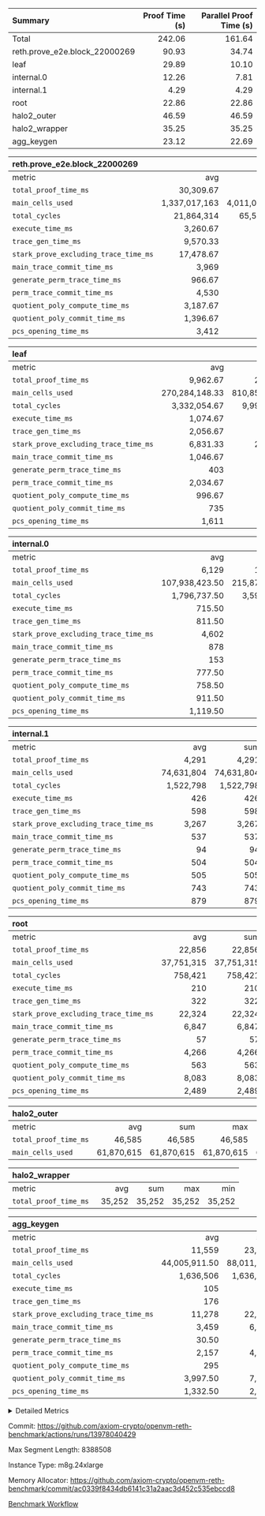| Summary | Proof Time (s) | Parallel Proof Time (s) |
|:---|---:|---:|
| Total |  242.06 |  161.64 |
| reth.prove_e2e.block_22000269 |  90.93 |  34.74 |
| leaf |  29.89 |  10.10 |
| internal.0 |  12.26 |  7.81 |
| internal.1 |  4.29 |  4.29 |
| root |  22.86 |  22.86 |
| halo2_outer |  46.59 |  46.59 |
| halo2_wrapper |  35.25 |  35.25 |
| agg_keygen |  23.12 |  22.69 |


| reth.prove_e2e.block_22000269 |||||
|:---|---:|---:|---:|---:|
|metric|avg|sum|max|min|
| `total_proof_time_ms ` |  30,309.67 |  90,929 |  34,744 |  25,754 |
| `main_cells_used     ` |  1,337,017,163 |  4,011,051,489 |  1,556,187,576 |  994,960,809 |
| `total_cycles        ` |  21,864,314 |  65,592,942 |  24,016,285 |  20,448,258 |
| `execute_time_ms     ` |  3,260.67 |  9,782 |  4,107 |  2,721 |
| `trace_gen_time_ms   ` |  9,570.33 |  28,711 |  10,175 |  8,755 |
| `stark_prove_excluding_trace_time_ms` |  17,478.67 |  52,436 |  20,462 |  14,278 |
| `main_trace_commit_time_ms` |  3,969 |  11,907 |  4,941 |  2,883 |
| `generate_perm_trace_time_ms` |  966.67 |  2,900 |  1,094 |  876 |
| `perm_trace_commit_time_ms` |  4,530 |  13,590 |  5,295 |  3,889 |
| `quotient_poly_compute_time_ms` |  3,187.67 |  9,563 |  4,130 |  2,144 |
| `quotient_poly_commit_time_ms` |  1,396.67 |  4,190 |  1,418 |  1,369 |
| `pcs_opening_time_ms ` |  3,412 |  10,236 |  3,569 |  3,102 |

| leaf |||||
|:---|---:|---:|---:|---:|
|metric|avg|sum|max|min|
| `total_proof_time_ms ` |  9,962.67 |  29,888 |  10,101 |  9,728 |
| `main_cells_used     ` |  270,284,148.33 |  810,852,445 |  279,497,591 |  251,965,027 |
| `total_cycles        ` |  3,332,054.67 |  9,996,164 |  3,460,784 |  3,076,712 |
| `execute_time_ms     ` |  1,074.67 |  3,224 |  1,108 |  1,008 |
| `trace_gen_time_ms   ` |  2,056.67 |  6,170 |  2,158 |  1,912 |
| `stark_prove_excluding_trace_time_ms` |  6,831.33 |  20,494 |  6,851 |  6,808 |
| `main_trace_commit_time_ms` |  1,046.67 |  3,140 |  1,058 |  1,029 |
| `generate_perm_trace_time_ms` |  403 |  1,209 |  405 |  402 |
| `perm_trace_commit_time_ms` |  2,034.67 |  6,104 |  2,058 |  2,012 |
| `quotient_poly_compute_time_ms` |  996.67 |  2,990 |  1,010 |  974 |
| `quotient_poly_commit_time_ms` |  735 |  2,205 |  737 |  732 |
| `pcs_opening_time_ms ` |  1,611 |  4,833 |  1,612 |  1,610 |

| internal.0 |||||
|:---|---:|---:|---:|---:|
|metric|avg|sum|max|min|
| `total_proof_time_ms ` |  6,129 |  12,258 |  7,811 |  4,447 |
| `main_cells_used     ` |  107,938,423.50 |  215,876,847 |  143,302,353 |  72,574,494 |
| `total_cycles        ` |  1,796,737.50 |  3,593,475 |  2,395,468 |  1,198,007 |
| `execute_time_ms     ` |  715.50 |  1,431 |  956 |  475 |
| `trace_gen_time_ms   ` |  811.50 |  1,623 |  1,071 |  552 |
| `stark_prove_excluding_trace_time_ms` |  4,602 |  9,204 |  5,784 |  3,420 |
| `main_trace_commit_time_ms` |  878 |  1,756 |  1,124 |  632 |
| `generate_perm_trace_time_ms` |  153 |  306 |  198 |  108 |
| `perm_trace_commit_time_ms` |  777.50 |  1,555 |  1,007 |  548 |
| `quotient_poly_compute_time_ms` |  758.50 |  1,517 |  967 |  550 |
| `quotient_poly_commit_time_ms` |  911.50 |  1,823 |  1,116 |  707 |
| `pcs_opening_time_ms ` |  1,119.50 |  2,239 |  1,368 |  871 |

| internal.1 |||||
|:---|---:|---:|---:|---:|
|metric|avg|sum|max|min|
| `total_proof_time_ms ` |  4,291 |  4,291 |  4,291 |  4,291 |
| `main_cells_used     ` |  74,631,804 |  74,631,804 |  74,631,804 |  74,631,804 |
| `total_cycles        ` |  1,522,798 |  1,522,798 |  1,522,798 |  1,522,798 |
| `execute_time_ms     ` |  426 |  426 |  426 |  426 |
| `trace_gen_time_ms   ` |  598 |  598 |  598 |  598 |
| `stark_prove_excluding_trace_time_ms` |  3,267 |  3,267 |  3,267 |  3,267 |
| `main_trace_commit_time_ms` |  537 |  537 |  537 |  537 |
| `generate_perm_trace_time_ms` |  94 |  94 |  94 |  94 |
| `perm_trace_commit_time_ms` |  504 |  504 |  504 |  504 |
| `quotient_poly_compute_time_ms` |  505 |  505 |  505 |  505 |
| `quotient_poly_commit_time_ms` |  743 |  743 |  743 |  743 |
| `pcs_opening_time_ms ` |  879 |  879 |  879 |  879 |

| root |||||
|:---|---:|---:|---:|---:|
|metric|avg|sum|max|min|
| `total_proof_time_ms ` |  22,856 |  22,856 |  22,856 |  22,856 |
| `main_cells_used     ` |  37,751,315 |  37,751,315 |  37,751,315 |  37,751,315 |
| `total_cycles        ` |  758,421 |  758,421 |  758,421 |  758,421 |
| `execute_time_ms     ` |  210 |  210 |  210 |  210 |
| `trace_gen_time_ms   ` |  322 |  322 |  322 |  322 |
| `stark_prove_excluding_trace_time_ms` |  22,324 |  22,324 |  22,324 |  22,324 |
| `main_trace_commit_time_ms` |  6,847 |  6,847 |  6,847 |  6,847 |
| `generate_perm_trace_time_ms` |  57 |  57 |  57 |  57 |
| `perm_trace_commit_time_ms` |  4,266 |  4,266 |  4,266 |  4,266 |
| `quotient_poly_compute_time_ms` |  563 |  563 |  563 |  563 |
| `quotient_poly_commit_time_ms` |  8,083 |  8,083 |  8,083 |  8,083 |
| `pcs_opening_time_ms ` |  2,489 |  2,489 |  2,489 |  2,489 |

| halo2_outer |||||
|:---|---:|---:|---:|---:|
|metric|avg|sum|max|min|
| `total_proof_time_ms ` |  46,585 |  46,585 |  46,585 |  46,585 |
| `main_cells_used     ` |  61,870,615 |  61,870,615 |  61,870,615 |  61,870,615 |

| halo2_wrapper |||||
|:---|---:|---:|---:|---:|
|metric|avg|sum|max|min|
| `total_proof_time_ms ` |  35,252 |  35,252 |  35,252 |  35,252 |

| agg_keygen |||||
|:---|---:|---:|---:|---:|
|metric|avg|sum|max|min|
| `total_proof_time_ms ` |  11,559 |  23,118 |  22,686 |  432 |
| `main_cells_used     ` |  44,005,911.50 |  88,011,823 |  87,083,752 |  928,071 |
| `total_cycles        ` |  1,636,506 |  1,636,506 |  1,636,506 |  1,636,506 |
| `execute_time_ms     ` |  105 |  210 |  210 |  0 |
| `trace_gen_time_ms   ` |  176 |  352 |  324 |  28 |
| `stark_prove_excluding_trace_time_ms` |  11,278 |  22,556 |  22,152 |  404 |
| `main_trace_commit_time_ms` |  3,459 |  6,918 |  6,867 |  51 |
| `generate_perm_trace_time_ms` |  30.50 |  61 |  52 |  9 |
| `perm_trace_commit_time_ms` |  2,157 |  4,314 |  4,264 |  50 |
| `quotient_poly_compute_time_ms` |  295 |  590 |  561 |  29 |
| `quotient_poly_commit_time_ms` |  3,997.50 |  7,995 |  7,932 |  63 |
| `pcs_opening_time_ms ` |  1,332.50 |  2,665 |  2,468 |  197 |



<details>
<summary>Detailed Metrics</summary>

| air_name | block_number | quotient_deg | interactions | constraints |
| --- | --- | --- | --- | --- |
| AccessAdapterAir<16> | 22000269 | 2 | 5 | 12 | 
| AccessAdapterAir<2> | 22000269 | 2 | 5 | 12 | 
| AccessAdapterAir<32> | 22000269 | 2 | 5 | 12 | 
| AccessAdapterAir<4> | 22000269 | 2 | 5 | 12 | 
| AccessAdapterAir<8> | 22000269 | 2 | 5 | 12 | 
| BitwiseOperationLookupAir<8> | 22000269 | 2 | 2 | 4 | 
| KeccakVmAir | 22000269 | 2 | 321 | 4,513 | 
| MemoryMerkleAir<8> | 22000269 | 2 | 4 | 39 | 
| PersistentBoundaryAir<8> | 22000269 | 2 | 3 | 7 | 
| PhantomAir | 22000269 | 2 | 3 | 5 | 
| Poseidon2PeripheryAir<BabyBearParameters>, 1> | 22000269 | 2 | 1 | 286 | 
| ProgramAir | 22000269 | 1 | 1 | 4 | 
| RangeTupleCheckerAir<2> | 22000269 | 1 | 1 | 4 | 
| Rv32HintStoreAir | 22000269 | 2 | 18 | 28 | 
| Sha256VmAir | 22000269 | 2 | 50 | 663 | 
| VariableRangeCheckerAir | 22000269 | 1 | 1 | 4 | 
| VmAirWrapper<Rv32BaseAluAdapterAir, BaseAluCoreAir<4, 8> | 22000269 | 2 | 20 | 37 | 
| VmAirWrapper<Rv32BaseAluAdapterAir, LessThanCoreAir<4, 8> | 22000269 | 2 | 18 | 40 | 
| VmAirWrapper<Rv32BaseAluAdapterAir, ShiftCoreAir<4, 8> | 22000269 | 2 | 24 | 91 | 
| VmAirWrapper<Rv32BranchAdapterAir, BranchEqualCoreAir<4> | 22000269 | 2 | 11 | 20 | 
| VmAirWrapper<Rv32BranchAdapterAir, BranchLessThanCoreAir<4, 8> | 22000269 | 2 | 13 | 35 | 
| VmAirWrapper<Rv32CondRdWriteAdapterAir, Rv32JalLuiCoreAir> | 22000269 | 2 | 10 | 18 | 
| VmAirWrapper<Rv32HeapAdapterAir<2, 32, 32>, BaseAluCoreAir<32, 8> | 22000269 | 2 | 61 | 126 | 
| VmAirWrapper<Rv32HeapAdapterAir<2, 32, 32>, LessThanCoreAir<32, 8> | 22000269 | 2 | 31 | 129 | 
| VmAirWrapper<Rv32HeapAdapterAir<2, 32, 32>, MultiplicationCoreAir<32, 8> | 22000269 | 2 | 61 | 57 | 
| VmAirWrapper<Rv32HeapAdapterAir<2, 32, 32>, ShiftCoreAir<32, 8> | 22000269 | 2 | 79 | 2,161 | 
| VmAirWrapper<Rv32HeapBranchAdapterAir<2, 32>, BranchEqualCoreAir<32> | 22000269 | 2 | 20 | 55 | 
| VmAirWrapper<Rv32HeapBranchAdapterAir<2, 32>, BranchLessThanCoreAir<32, 8> | 22000269 | 2 | 22 | 126 | 
| VmAirWrapper<Rv32IsEqualModAdapterAir<2, 1, 32, 32>, ModularIsEqualCoreAir<32, 4, 8> | 22000269 | 2 | 25 | 225 | 
| VmAirWrapper<Rv32IsEqualModAdapterAir<2, 3, 16, 48>, ModularIsEqualCoreAir<48, 4, 8> | 22000269 | 2 | 41 | 333 | 
| VmAirWrapper<Rv32JalrAdapterAir, Rv32JalrCoreAir> | 22000269 | 2 | 16 | 20 | 
| VmAirWrapper<Rv32LoadStoreAdapterAir, LoadSignExtendCoreAir<4, 8> | 22000269 | 2 | 18 | 33 | 
| VmAirWrapper<Rv32LoadStoreAdapterAir, LoadStoreCoreAir<4> | 22000269 | 2 | 17 | 40 | 
| VmAirWrapper<Rv32MultAdapterAir, DivRemCoreAir<4, 8> | 22000269 | 2 | 25 | 84 | 
| VmAirWrapper<Rv32MultAdapterAir, MulHCoreAir<4, 8> | 22000269 | 2 | 24 | 31 | 
| VmAirWrapper<Rv32MultAdapterAir, MultiplicationCoreAir<4, 8> | 22000269 | 2 | 19 | 19 | 
| VmAirWrapper<Rv32RdWriteAdapterAir, Rv32AuipcCoreAir> | 22000269 | 2 | 12 | 14 | 
| VmAirWrapper<Rv32VecHeapAdapterAir<1, 2, 2, 32, 32>, FieldExpressionCoreAir> | 22000269 | 2 | 415 | 480 | 
| VmAirWrapper<Rv32VecHeapAdapterAir<1, 6, 6, 16, 16>, FieldExpressionCoreAir> | 22000269 | 2 | 832 | 921 | 
| VmAirWrapper<Rv32VecHeapAdapterAir<2, 1, 1, 32, 32>, FieldExpressionCoreAir> | 22000269 | 2 | 158 | 190 | 
| VmAirWrapper<Rv32VecHeapAdapterAir<2, 2, 2, 32, 32>, FieldExpressionCoreAir> | 22000269 | 2 | 428 | 457 | 
| VmAirWrapper<Rv32VecHeapAdapterAir<2, 3, 3, 16, 16>, FieldExpressionCoreAir> | 22000269 | 2 | 246 | 288 | 
| VmAirWrapper<Rv32VecHeapAdapterAir<2, 6, 6, 16, 16>, FieldExpressionCoreAir> | 22000269 | 2 | 668 | 701 | 
| VmConnectorAir | 22000269 | 2 | 5 | 10 | 

| block_number | execute_time_ms |
| --- | --- |
| 22000269 | 211 | 

| group | air_name | block_number | rows | quotient_deg | prep_cols | perm_cols | main_cols | interactions | constraints | cells |
| --- | --- | --- | --- | --- | --- | --- | --- | --- | --- | --- |
| agg_keygen | AccessAdapterAir<16> | 22000269 |  | 2 |  |  |  | 5 | 12 |  | 
| agg_keygen | AccessAdapterAir<2> | 22000269 | 524,288 | 8 |  | 16 | 11 | 5 | 12 | 14,155,776 | 
| agg_keygen | AccessAdapterAir<32> | 22000269 |  | 2 |  |  |  | 5 | 12 |  | 
| agg_keygen | AccessAdapterAir<4> | 22000269 | 262,144 | 8 |  | 16 | 13 | 5 | 12 | 7,602,176 | 
| agg_keygen | AccessAdapterAir<8> | 22000269 | 8,192 | 8 |  | 16 | 17 | 5 | 12 | 270,336 | 
| agg_keygen | BitwiseOperationLookupAir<8> | 22000269 |  | 2 |  |  |  | 2 | 4 |  | 
| agg_keygen | FriReducedOpeningAir | 22000269 | 524,288 | 8 |  | 84 | 27 | 39 | 71 | 58,195,968 | 
| agg_keygen | JalRangeCheckAir | 22000269 | 65,536 | 8 |  | 28 | 12 | 9 | 14 | 2,621,440 | 
| agg_keygen | MemoryMerkleAir<8> | 22000269 |  | 2 |  |  |  | 4 | 39 |  | 
| agg_keygen | NativePoseidon2Air<BabyBearParameters>, 1> | 22000269 | 65,536 | 8 |  | 312 | 398 | 136 | 572 | 46,530,560 | 
| agg_keygen | PersistentBoundaryAir<8> | 22000269 |  | 2 |  |  |  | 3 | 7 |  | 
| agg_keygen | PhantomAir | 22000269 | 32,768 | 4 |  | 12 | 6 | 3 | 5 | 589,824 | 
| agg_keygen | Poseidon2PeripheryAir<BabyBearParameters>, 1> | 22000269 |  | 2 |  |  |  | 1 | 286 |  | 
| agg_keygen | ProgramAir | 22000269 | 131,072 | 1 |  | 8 | 10 | 1 | 4 | 2,359,296 | 
| agg_keygen | RangeTupleCheckerAir<2> | 22000269 |  | 1 |  |  |  | 1 | 4 |  | 
| agg_keygen | Rv32HintStoreAir | 22000269 |  | 2 |  |  |  | 18 | 28 |  | 
| agg_keygen | VariableRangeCheckerAir | 22000269 | 262,144 | 1 | 2 | 8 | 1 | 1 | 4 | 2,359,296 | 
| agg_keygen | VmAirWrapper<AluNativeAdapterAir, FieldArithmeticCoreAir> | 22000269 | 1,048,576 | 8 |  | 36 | 29 | 15 | 27 | 68,157,440 | 
| agg_keygen | VmAirWrapper<BranchNativeAdapterAir, BranchEqualCoreAir<1> | 22000269 | 262,144 | 8 |  | 28 | 23 | 11 | 25 | 13,369,344 | 
| agg_keygen | VmAirWrapper<NativeAdapterAir<2, 0>, PublicValuesCoreAir> | 22000269 | 64 | 8 |  | 28 | 27 | 11 | 30 | 3,520 | 
| agg_keygen | VmAirWrapper<NativeLoadStoreAdapterAir<1>, NativeLoadStoreCoreAir<1> | 22000269 | 524,288 | 8 |  | 40 | 21 | 15 | 20 | 31,981,568 | 
| agg_keygen | VmAirWrapper<NativeLoadStoreAdapterAir<4>, NativeLoadStoreCoreAir<4> | 22000269 | 131,072 | 8 |  | 40 | 27 | 15 | 20 | 8,781,824 | 
| agg_keygen | VmAirWrapper<NativeVectorizedAdapterAir<4>, FieldExtensionCoreAir> | 22000269 | 131,072 | 8 |  | 36 | 38 | 15 | 27 | 9,699,328 | 
| agg_keygen | VmAirWrapper<Rv32BaseAluAdapterAir, BaseAluCoreAir<4, 8> | 22000269 |  | 2 |  |  |  | 20 | 37 |  | 
| agg_keygen | VmAirWrapper<Rv32BaseAluAdapterAir, LessThanCoreAir<4, 8> | 22000269 |  | 2 |  |  |  | 18 | 40 |  | 
| agg_keygen | VmAirWrapper<Rv32BaseAluAdapterAir, ShiftCoreAir<4, 8> | 22000269 |  | 2 |  |  |  | 24 | 91 |  | 
| agg_keygen | VmAirWrapper<Rv32BranchAdapterAir, BranchEqualCoreAir<4> | 22000269 |  | 2 |  |  |  | 11 | 20 |  | 
| agg_keygen | VmAirWrapper<Rv32BranchAdapterAir, BranchLessThanCoreAir<4, 8> | 22000269 |  | 2 |  |  |  | 13 | 35 |  | 
| agg_keygen | VmAirWrapper<Rv32CondRdWriteAdapterAir, Rv32JalLuiCoreAir> | 22000269 |  | 2 |  |  |  | 10 | 18 |  | 
| agg_keygen | VmAirWrapper<Rv32JalrAdapterAir, Rv32JalrCoreAir> | 22000269 |  | 2 |  |  |  | 16 | 20 |  | 
| agg_keygen | VmAirWrapper<Rv32LoadStoreAdapterAir, LoadSignExtendCoreAir<4, 8> | 22000269 |  | 2 |  |  |  | 18 | 33 |  | 
| agg_keygen | VmAirWrapper<Rv32LoadStoreAdapterAir, LoadStoreCoreAir<4> | 22000269 |  | 2 |  |  |  | 17 | 40 |  | 
| agg_keygen | VmAirWrapper<Rv32MultAdapterAir, DivRemCoreAir<4, 8> | 22000269 |  | 2 |  |  |  | 25 | 84 |  | 
| agg_keygen | VmAirWrapper<Rv32MultAdapterAir, MulHCoreAir<4, 8> | 22000269 |  | 2 |  |  |  | 24 | 31 |  | 
| agg_keygen | VmAirWrapper<Rv32MultAdapterAir, MultiplicationCoreAir<4, 8> | 22000269 |  | 2 |  |  |  | 19 | 19 |  | 
| agg_keygen | VmAirWrapper<Rv32RdWriteAdapterAir, Rv32AuipcCoreAir> | 22000269 |  | 2 |  |  |  | 12 | 14 |  | 
| agg_keygen | VmConnectorAir | 22000269 | 2 | 8 | 1 | 16 | 5 | 5 | 10 | 42 | 
| agg_keygen | VolatileBoundaryAir | 22000269 | 131,072 | 4 |  | 12 | 11 | 4 | 17 | 3,014,656 | 

| group | air_name | block_number | idx | rows | prep_cols | perm_cols | main_cols | cells |
| --- | --- | --- | --- | --- | --- | --- | --- | --- |
| internal.0 | AccessAdapterAir<2> | 22000269 | 0 | 524,288 |  | 12 | 11 | 12,058,624 | 
| internal.0 | AccessAdapterAir<2> | 22000269 | 1 | 524,288 |  | 12 | 11 | 12,058,624 | 
| internal.0 | AccessAdapterAir<4> | 22000269 | 0 | 262,144 |  | 12 | 13 | 6,553,600 | 
| internal.0 | AccessAdapterAir<4> | 22000269 | 1 | 262,144 |  | 12 | 13 | 6,553,600 | 
| internal.0 | AccessAdapterAir<8> | 22000269 | 0 | 8,192 |  | 12 | 17 | 237,568 | 
| internal.0 | AccessAdapterAir<8> | 22000269 | 1 | 4,096 |  | 12 | 17 | 118,784 | 
| internal.0 | FriReducedOpeningAir | 22000269 | 0 | 1,048,576 |  | 44 | 27 | 74,448,896 | 
| internal.0 | FriReducedOpeningAir | 22000269 | 1 | 524,288 |  | 44 | 27 | 37,224,448 | 
| internal.0 | JalRangeCheckAir | 22000269 | 0 | 131,072 |  | 16 | 12 | 3,670,016 | 
| internal.0 | JalRangeCheckAir | 22000269 | 1 | 65,536 |  | 16 | 12 | 1,835,008 | 
| internal.0 | NativePoseidon2Air<BabyBearParameters>, 1> | 22000269 | 0 | 262,144 |  | 160 | 398 | 146,276,352 | 
| internal.0 | NativePoseidon2Air<BabyBearParameters>, 1> | 22000269 | 1 | 131,072 |  | 160 | 398 | 73,138,176 | 
| internal.0 | PhantomAir | 22000269 | 0 | 65,536 |  | 8 | 6 | 917,504 | 
| internal.0 | PhantomAir | 22000269 | 1 | 32,768 |  | 8 | 6 | 458,752 | 
| internal.0 | ProgramAir | 22000269 | 0 | 131,072 |  | 8 | 10 | 2,359,296 | 
| internal.0 | ProgramAir | 22000269 | 1 | 131,072 |  | 8 | 10 | 2,359,296 | 
| internal.0 | VariableRangeCheckerAir | 22000269 | 0 | 262,144 | 2 | 8 | 1 | 2,359,296 | 
| internal.0 | VariableRangeCheckerAir | 22000269 | 1 | 262,144 | 2 | 8 | 1 | 2,359,296 | 
| internal.0 | VmAirWrapper<AluNativeAdapterAir, FieldArithmeticCoreAir> | 22000269 | 0 | 2,097,152 |  | 20 | 29 | 102,760,448 | 
| internal.0 | VmAirWrapper<AluNativeAdapterAir, FieldArithmeticCoreAir> | 22000269 | 1 | 1,048,576 |  | 20 | 29 | 51,380,224 | 
| internal.0 | VmAirWrapper<BranchNativeAdapterAir, BranchEqualCoreAir<1> | 22000269 | 0 | 262,144 |  | 16 | 23 | 10,223,616 | 
| internal.0 | VmAirWrapper<BranchNativeAdapterAir, BranchEqualCoreAir<1> | 22000269 | 1 | 131,072 |  | 16 | 23 | 5,111,808 | 
| internal.0 | VmAirWrapper<NativeAdapterAir<2, 0>, PublicValuesCoreAir> | 22000269 | 0 | 64 |  | 16 | 23 | 2,496 | 
| internal.0 | VmAirWrapper<NativeAdapterAir<2, 0>, PublicValuesCoreAir> | 22000269 | 1 | 64 |  | 16 | 23 | 2,496 | 
| internal.0 | VmAirWrapper<NativeLoadStoreAdapterAir<1>, NativeLoadStoreCoreAir<1> | 22000269 | 0 | 524,288 |  | 24 | 21 | 23,592,960 | 
| internal.0 | VmAirWrapper<NativeLoadStoreAdapterAir<1>, NativeLoadStoreCoreAir<1> | 22000269 | 1 | 262,144 |  | 24 | 21 | 11,796,480 | 
| internal.0 | VmAirWrapper<NativeLoadStoreAdapterAir<4>, NativeLoadStoreCoreAir<4> | 22000269 | 0 | 262,144 |  | 24 | 27 | 13,369,344 | 
| internal.0 | VmAirWrapper<NativeLoadStoreAdapterAir<4>, NativeLoadStoreCoreAir<4> | 22000269 | 1 | 131,072 |  | 24 | 27 | 6,684,672 | 
| internal.0 | VmAirWrapper<NativeVectorizedAdapterAir<4>, FieldExtensionCoreAir> | 22000269 | 0 | 262,144 |  | 20 | 38 | 15,204,352 | 
| internal.0 | VmAirWrapper<NativeVectorizedAdapterAir<4>, FieldExtensionCoreAir> | 22000269 | 1 | 131,072 |  | 20 | 38 | 7,602,176 | 
| internal.0 | VmConnectorAir | 22000269 | 0 | 2 | 1 | 12 | 5 | 34 | 
| internal.0 | VmConnectorAir | 22000269 | 1 | 2 | 1 | 12 | 5 | 34 | 
| internal.0 | VolatileBoundaryAir | 22000269 | 0 | 262,144 |  | 8 | 11 | 4,980,736 | 
| internal.0 | VolatileBoundaryAir | 22000269 | 1 | 262,144 |  | 8 | 11 | 4,980,736 | 
| internal.1 | AccessAdapterAir<2> | 22000269 | 2 | 524,288 |  | 12 | 11 | 12,058,624 | 
| internal.1 | AccessAdapterAir<4> | 22000269 | 2 | 262,144 |  | 12 | 13 | 6,553,600 | 
| internal.1 | AccessAdapterAir<8> | 22000269 | 2 | 8,192 |  | 12 | 17 | 237,568 | 
| internal.1 | FriReducedOpeningAir | 22000269 | 2 | 262,144 |  | 44 | 27 | 18,612,224 | 
| internal.1 | JalRangeCheckAir | 22000269 | 2 | 65,536 |  | 16 | 12 | 1,835,008 | 
| internal.1 | NativePoseidon2Air<BabyBearParameters>, 1> | 22000269 | 2 | 65,536 |  | 160 | 398 | 36,569,088 | 
| internal.1 | PhantomAir | 22000269 | 2 | 16,384 |  | 8 | 6 | 229,376 | 
| internal.1 | ProgramAir | 22000269 | 2 | 131,072 |  | 8 | 10 | 2,359,296 | 
| internal.1 | VariableRangeCheckerAir | 22000269 | 2 | 262,144 | 2 | 8 | 1 | 2,359,296 | 
| internal.1 | VmAirWrapper<AluNativeAdapterAir, FieldArithmeticCoreAir> | 22000269 | 2 | 1,048,576 |  | 20 | 29 | 51,380,224 | 
| internal.1 | VmAirWrapper<BranchNativeAdapterAir, BranchEqualCoreAir<1> | 22000269 | 2 | 262,144 |  | 16 | 23 | 10,223,616 | 
| internal.1 | VmAirWrapper<NativeAdapterAir<2, 0>, PublicValuesCoreAir> | 22000269 | 2 | 64 |  | 16 | 23 | 2,496 | 
| internal.1 | VmAirWrapper<NativeLoadStoreAdapterAir<1>, NativeLoadStoreCoreAir<1> | 22000269 | 2 | 524,288 |  | 24 | 21 | 23,592,960 | 
| internal.1 | VmAirWrapper<NativeLoadStoreAdapterAir<4>, NativeLoadStoreCoreAir<4> | 22000269 | 2 | 131,072 |  | 24 | 27 | 6,684,672 | 
| internal.1 | VmAirWrapper<NativeVectorizedAdapterAir<4>, FieldExtensionCoreAir> | 22000269 | 2 | 131,072 |  | 20 | 38 | 7,602,176 | 
| internal.1 | VmConnectorAir | 22000269 | 2 | 2 | 1 | 12 | 5 | 34 | 
| internal.1 | VolatileBoundaryAir | 22000269 | 2 | 262,144 |  | 8 | 11 | 4,980,736 | 
| leaf | AccessAdapterAir<2> | 22000269 | 0 | 2,097,152 |  | 16 | 11 | 56,623,104 | 
| leaf | AccessAdapterAir<2> | 22000269 | 1 | 2,097,152 |  | 16 | 11 | 56,623,104 | 
| leaf | AccessAdapterAir<2> | 22000269 | 2 | 2,097,152 |  | 16 | 11 | 56,623,104 | 
| leaf | AccessAdapterAir<4> | 22000269 | 0 | 1,048,576 |  | 16 | 13 | 30,408,704 | 
| leaf | AccessAdapterAir<4> | 22000269 | 1 | 1,048,576 |  | 16 | 13 | 30,408,704 | 
| leaf | AccessAdapterAir<4> | 22000269 | 2 | 1,048,576 |  | 16 | 13 | 30,408,704 | 
| leaf | AccessAdapterAir<8> | 22000269 | 0 | 32,768 |  | 16 | 17 | 1,081,344 | 
| leaf | AccessAdapterAir<8> | 22000269 | 1 | 32,768 |  | 16 | 17 | 1,081,344 | 
| leaf | AccessAdapterAir<8> | 22000269 | 2 | 32,768 |  | 16 | 17 | 1,081,344 | 
| leaf | FriReducedOpeningAir | 22000269 | 0 | 4,194,304 |  | 84 | 27 | 465,567,744 | 
| leaf | FriReducedOpeningAir | 22000269 | 1 | 4,194,304 |  | 84 | 27 | 465,567,744 | 
| leaf | FriReducedOpeningAir | 22000269 | 2 | 4,194,304 |  | 84 | 27 | 465,567,744 | 
| leaf | JalRangeCheckAir | 22000269 | 0 | 65,536 |  | 28 | 12 | 2,621,440 | 
| leaf | JalRangeCheckAir | 22000269 | 1 | 65,536 |  | 28 | 12 | 2,621,440 | 
| leaf | JalRangeCheckAir | 22000269 | 2 | 65,536 |  | 28 | 12 | 2,621,440 | 
| leaf | NativePoseidon2Air<BabyBearParameters>, 1> | 22000269 | 0 | 262,144 |  | 312 | 398 | 186,122,240 | 
| leaf | NativePoseidon2Air<BabyBearParameters>, 1> | 22000269 | 1 | 262,144 |  | 312 | 398 | 186,122,240 | 
| leaf | NativePoseidon2Air<BabyBearParameters>, 1> | 22000269 | 2 | 262,144 |  | 312 | 398 | 186,122,240 | 
| leaf | PhantomAir | 22000269 | 0 | 32,768 |  | 12 | 6 | 589,824 | 
| leaf | PhantomAir | 22000269 | 1 | 32,768 |  | 12 | 6 | 589,824 | 
| leaf | PhantomAir | 22000269 | 2 | 32,768 |  | 12 | 6 | 589,824 | 
| leaf | ProgramAir | 22000269 | 0 | 2,097,152 |  | 8 | 10 | 37,748,736 | 
| leaf | ProgramAir | 22000269 | 1 | 2,097,152 |  | 8 | 10 | 37,748,736 | 
| leaf | ProgramAir | 22000269 | 2 | 2,097,152 |  | 8 | 10 | 37,748,736 | 
| leaf | VariableRangeCheckerAir | 22000269 | 0 | 262,144 | 2 | 8 | 1 | 2,359,296 | 
| leaf | VariableRangeCheckerAir | 22000269 | 1 | 262,144 | 2 | 8 | 1 | 2,359,296 | 
| leaf | VariableRangeCheckerAir | 22000269 | 2 | 262,144 | 2 | 8 | 1 | 2,359,296 | 
| leaf | VmAirWrapper<AluNativeAdapterAir, FieldArithmeticCoreAir> | 22000269 | 0 | 2,097,152 |  | 36 | 29 | 136,314,880 | 
| leaf | VmAirWrapper<AluNativeAdapterAir, FieldArithmeticCoreAir> | 22000269 | 1 | 2,097,152 |  | 36 | 29 | 136,314,880 | 
| leaf | VmAirWrapper<AluNativeAdapterAir, FieldArithmeticCoreAir> | 22000269 | 2 | 2,097,152 |  | 36 | 29 | 136,314,880 | 
| leaf | VmAirWrapper<BranchNativeAdapterAir, BranchEqualCoreAir<1> | 22000269 | 0 | 524,288 |  | 28 | 23 | 26,738,688 | 
| leaf | VmAirWrapper<BranchNativeAdapterAir, BranchEqualCoreAir<1> | 22000269 | 1 | 524,288 |  | 28 | 23 | 26,738,688 | 
| leaf | VmAirWrapper<BranchNativeAdapterAir, BranchEqualCoreAir<1> | 22000269 | 2 | 524,288 |  | 28 | 23 | 26,738,688 | 
| leaf | VmAirWrapper<NativeAdapterAir<2, 0>, PublicValuesCoreAir> | 22000269 | 0 | 64 |  | 28 | 27 | 3,520 | 
| leaf | VmAirWrapper<NativeAdapterAir<2, 0>, PublicValuesCoreAir> | 22000269 | 1 | 64 |  | 28 | 27 | 3,520 | 
| leaf | VmAirWrapper<NativeAdapterAir<2, 0>, PublicValuesCoreAir> | 22000269 | 2 | 64 |  | 28 | 27 | 3,520 | 
| leaf | VmAirWrapper<NativeLoadStoreAdapterAir<1>, NativeLoadStoreCoreAir<1> | 22000269 | 0 | 1,048,576 |  | 40 | 21 | 63,963,136 | 
| leaf | VmAirWrapper<NativeLoadStoreAdapterAir<1>, NativeLoadStoreCoreAir<1> | 22000269 | 1 | 1,048,576 |  | 40 | 21 | 63,963,136 | 
| leaf | VmAirWrapper<NativeLoadStoreAdapterAir<1>, NativeLoadStoreCoreAir<1> | 22000269 | 2 | 1,048,576 |  | 40 | 21 | 63,963,136 | 
| leaf | VmAirWrapper<NativeLoadStoreAdapterAir<4>, NativeLoadStoreCoreAir<4> | 22000269 | 0 | 262,144 |  | 40 | 27 | 17,563,648 | 
| leaf | VmAirWrapper<NativeLoadStoreAdapterAir<4>, NativeLoadStoreCoreAir<4> | 22000269 | 1 | 262,144 |  | 40 | 27 | 17,563,648 | 
| leaf | VmAirWrapper<NativeLoadStoreAdapterAir<4>, NativeLoadStoreCoreAir<4> | 22000269 | 2 | 262,144 |  | 40 | 27 | 17,563,648 | 
| leaf | VmAirWrapper<NativeVectorizedAdapterAir<4>, FieldExtensionCoreAir> | 22000269 | 0 | 262,144 |  | 36 | 38 | 19,398,656 | 
| leaf | VmAirWrapper<NativeVectorizedAdapterAir<4>, FieldExtensionCoreAir> | 22000269 | 1 | 524,288 |  | 36 | 38 | 38,797,312 | 
| leaf | VmAirWrapper<NativeVectorizedAdapterAir<4>, FieldExtensionCoreAir> | 22000269 | 2 | 524,288 |  | 36 | 38 | 38,797,312 | 
| leaf | VmConnectorAir | 22000269 | 0 | 2 | 1 | 16 | 5 | 42 | 
| leaf | VmConnectorAir | 22000269 | 1 | 2 | 1 | 16 | 5 | 42 | 
| leaf | VmConnectorAir | 22000269 | 2 | 2 | 1 | 16 | 5 | 42 | 
| leaf | VolatileBoundaryAir | 22000269 | 0 | 1,048,576 |  | 12 | 11 | 24,117,248 | 
| leaf | VolatileBoundaryAir | 22000269 | 1 | 1,048,576 |  | 12 | 11 | 24,117,248 | 
| leaf | VolatileBoundaryAir | 22000269 | 2 | 1,048,576 |  | 12 | 11 | 24,117,248 | 
| root | AccessAdapterAir<2> | 22000269 | 0 | 262,144 |  | 8 | 11 | 4,980,736 | 
| root | AccessAdapterAir<4> | 22000269 | 0 | 131,072 |  | 8 | 13 | 2,752,512 | 
| root | AccessAdapterAir<8> | 22000269 | 0 | 4,096 |  | 8 | 17 | 102,400 | 
| root | FriReducedOpeningAir | 22000269 | 0 | 131,072 |  | 24 | 27 | 6,684,672 | 
| root | JalRangeCheckAir | 22000269 | 0 | 32,768 |  | 12 | 12 | 786,432 | 
| root | NativePoseidon2Air<BabyBearParameters>, 1> | 22000269 | 0 | 32,768 |  | 84 | 398 | 15,794,176 | 
| root | PhantomAir | 22000269 | 0 | 8,192 |  | 8 | 6 | 114,688 | 
| root | ProgramAir | 22000269 | 0 | 131,072 |  | 8 | 10 | 2,359,296 | 
| root | VariableRangeCheckerAir | 22000269 | 0 | 262,144 | 2 | 8 | 1 | 2,359,296 | 
| root | VmAirWrapper<AluNativeAdapterAir, FieldArithmeticCoreAir> | 22000269 | 0 | 524,288 |  | 12 | 29 | 21,495,808 | 
| root | VmAirWrapper<BranchNativeAdapterAir, BranchEqualCoreAir<1> | 22000269 | 0 | 131,072 |  | 12 | 23 | 4,587,520 | 
| root | VmAirWrapper<NativeAdapterAir<2, 0>, PublicValuesCoreAir> | 22000269 | 0 | 64 |  | 12 | 22 | 2,176 | 
| root | VmAirWrapper<NativeLoadStoreAdapterAir<1>, NativeLoadStoreCoreAir<1> | 22000269 | 0 | 262,144 |  | 16 | 21 | 9,699,328 | 
| root | VmAirWrapper<NativeLoadStoreAdapterAir<4>, NativeLoadStoreCoreAir<4> | 22000269 | 0 | 65,536 |  | 16 | 27 | 2,818,048 | 
| root | VmAirWrapper<NativeVectorizedAdapterAir<4>, FieldExtensionCoreAir> | 22000269 | 0 | 65,536 |  | 12 | 38 | 3,276,800 | 
| root | VmConnectorAir | 22000269 | 0 | 2 | 1 | 8 | 5 | 26 | 
| root | VolatileBoundaryAir | 22000269 | 0 | 131,072 |  | 8 | 11 | 2,490,368 | 

| group | air_name | block_number | segment | rows | prep_cols | perm_cols | main_cols | cells |
| --- | --- | --- | --- | --- | --- | --- | --- | --- |
| agg_keygen | AccessAdapterAir<16> | 22000269 | 0 | 1 |  | 16 | 25 | 41 | 
| agg_keygen | AccessAdapterAir<2> | 22000269 | 0 | 1 |  | 16 | 11 | 27 | 
| agg_keygen | AccessAdapterAir<32> | 22000269 | 0 | 1 |  | 16 | 41 | 57 | 
| agg_keygen | AccessAdapterAir<4> | 22000269 | 0 | 1 |  | 16 | 13 | 29 | 
| agg_keygen | AccessAdapterAir<8> | 22000269 | 0 | 1 |  | 16 | 17 | 33 | 
| agg_keygen | BitwiseOperationLookupAir<8> | 22000269 | 0 | 65,536 | 3 | 8 | 2 | 655,360 | 
| agg_keygen | MemoryMerkleAir<8> | 22000269 | 0 | 64 |  | 16 | 32 | 3,072 | 
| agg_keygen | PersistentBoundaryAir<8> | 22000269 | 0 | 1 |  | 12 | 20 | 32 | 
| agg_keygen | PhantomAir | 22000269 | 0 | 1 |  | 12 | 6 | 18 | 
| agg_keygen | Poseidon2PeripheryAir<BabyBearParameters>, 1> | 22000269 | 0 | 32 |  | 8 | 300 | 9,856 | 
| agg_keygen | ProgramAir | 22000269 | 0 | 1 |  | 8 | 10 | 18 | 
| agg_keygen | RangeTupleCheckerAir<2> | 22000269 | 0 | 524,288 | 2 | 8 | 1 | 4,718,592 | 
| agg_keygen | Rv32HintStoreAir | 22000269 | 0 | 1 |  | 44 | 32 | 76 | 
| agg_keygen | VariableRangeCheckerAir | 22000269 | 0 | 262,144 | 2 | 8 | 1 | 2,359,296 | 
| agg_keygen | VmAirWrapper<Rv32BaseAluAdapterAir, BaseAluCoreAir<4, 8> | 22000269 | 0 | 1 |  | 52 | 36 | 88 | 
| agg_keygen | VmAirWrapper<Rv32BaseAluAdapterAir, LessThanCoreAir<4, 8> | 22000269 | 0 | 1 |  | 40 | 37 | 77 | 
| agg_keygen | VmAirWrapper<Rv32BaseAluAdapterAir, ShiftCoreAir<4, 8> | 22000269 | 0 | 1 |  | 52 | 53 | 105 | 
| agg_keygen | VmAirWrapper<Rv32BranchAdapterAir, BranchEqualCoreAir<4> | 22000269 | 0 | 1 |  | 28 | 26 | 54 | 
| agg_keygen | VmAirWrapper<Rv32BranchAdapterAir, BranchLessThanCoreAir<4, 8> | 22000269 | 0 | 1 |  | 32 | 32 | 64 | 
| agg_keygen | VmAirWrapper<Rv32CondRdWriteAdapterAir, Rv32JalLuiCoreAir> | 22000269 | 0 | 1 |  | 28 | 18 | 46 | 
| agg_keygen | VmAirWrapper<Rv32JalrAdapterAir, Rv32JalrCoreAir> | 22000269 | 0 | 1 |  | 36 | 28 | 64 | 
| agg_keygen | VmAirWrapper<Rv32LoadStoreAdapterAir, LoadSignExtendCoreAir<4, 8> | 22000269 | 0 | 1 |  | 52 | 36 | 88 | 
| agg_keygen | VmAirWrapper<Rv32LoadStoreAdapterAir, LoadStoreCoreAir<4> | 22000269 | 0 | 1 |  | 52 | 41 | 93 | 
| agg_keygen | VmAirWrapper<Rv32MultAdapterAir, DivRemCoreAir<4, 8> | 22000269 | 0 | 1 |  | 72 | 59 | 131 | 
| agg_keygen | VmAirWrapper<Rv32MultAdapterAir, MulHCoreAir<4, 8> | 22000269 | 0 | 1 |  | 72 | 39 | 111 | 
| agg_keygen | VmAirWrapper<Rv32MultAdapterAir, MultiplicationCoreAir<4, 8> | 22000269 | 0 | 1 |  | 52 | 31 | 83 | 
| agg_keygen | VmAirWrapper<Rv32RdWriteAdapterAir, Rv32AuipcCoreAir> | 22000269 | 0 | 1 |  | 28 | 20 | 48 | 
| agg_keygen | VmConnectorAir | 22000269 | 0 | 2 | 1 | 16 | 5 | 42 | 
| reth.prove_e2e.block_22000269 | AccessAdapterAir<16> | 22000269 | 0 | 64 |  | 16 | 25 | 2,624 | 
| reth.prove_e2e.block_22000269 | AccessAdapterAir<16> | 22000269 | 1 | 524,288 |  | 16 | 25 | 21,495,808 | 
| reth.prove_e2e.block_22000269 | AccessAdapterAir<16> | 22000269 | 2 | 262,144 |  | 16 | 25 | 10,747,904 | 
| reth.prove_e2e.block_22000269 | AccessAdapterAir<2> | 22000269 | 1 | 2,048 |  | 16 | 11 | 55,296 | 
| reth.prove_e2e.block_22000269 | AccessAdapterAir<2> | 22000269 | 2 | 131,072 |  | 16 | 11 | 3,538,944 | 
| reth.prove_e2e.block_22000269 | AccessAdapterAir<32> | 22000269 | 0 | 32 |  | 16 | 41 | 1,824 | 
| reth.prove_e2e.block_22000269 | AccessAdapterAir<32> | 22000269 | 1 | 262,144 |  | 16 | 41 | 14,942,208 | 
| reth.prove_e2e.block_22000269 | AccessAdapterAir<32> | 22000269 | 2 | 131,072 |  | 16 | 41 | 7,471,104 | 
| reth.prove_e2e.block_22000269 | AccessAdapterAir<4> | 22000269 | 0 | 64 |  | 16 | 13 | 1,856 | 
| reth.prove_e2e.block_22000269 | AccessAdapterAir<4> | 22000269 | 1 | 1,024 |  | 16 | 13 | 29,696 | 
| reth.prove_e2e.block_22000269 | AccessAdapterAir<4> | 22000269 | 2 | 65,536 |  | 16 | 13 | 1,900,544 | 
| reth.prove_e2e.block_22000269 | AccessAdapterAir<8> | 22000269 | 0 | 1,048,576 |  | 16 | 17 | 34,603,008 | 
| reth.prove_e2e.block_22000269 | AccessAdapterAir<8> | 22000269 | 1 | 2,097,152 |  | 16 | 17 | 69,206,016 | 
| reth.prove_e2e.block_22000269 | AccessAdapterAir<8> | 22000269 | 2 | 2,097,152 |  | 16 | 17 | 69,206,016 | 
| reth.prove_e2e.block_22000269 | BitwiseOperationLookupAir<8> | 22000269 | 0 | 65,536 | 3 | 8 | 2 | 655,360 | 
| reth.prove_e2e.block_22000269 | BitwiseOperationLookupAir<8> | 22000269 | 1 | 65,536 | 3 | 8 | 2 | 655,360 | 
| reth.prove_e2e.block_22000269 | BitwiseOperationLookupAir<8> | 22000269 | 2 | 65,536 | 3 | 8 | 2 | 655,360 | 
| reth.prove_e2e.block_22000269 | KeccakVmAir | 22000269 | 0 | 1 |  | 1,056 | 3,163 | 4,219 | 
| reth.prove_e2e.block_22000269 | KeccakVmAir | 22000269 | 1 | 262,144 |  | 1,056 | 3,163 | 1,105,985,536 | 
| reth.prove_e2e.block_22000269 | KeccakVmAir | 22000269 | 2 | 131,072 |  | 1,056 | 3,163 | 552,992,768 | 
| reth.prove_e2e.block_22000269 | MemoryMerkleAir<8> | 22000269 | 0 | 1,048,576 |  | 16 | 32 | 50,331,648 | 
| reth.prove_e2e.block_22000269 | MemoryMerkleAir<8> | 22000269 | 1 | 1,048,576 |  | 16 | 32 | 50,331,648 | 
| reth.prove_e2e.block_22000269 | MemoryMerkleAir<8> | 22000269 | 2 | 2,097,152 |  | 16 | 32 | 100,663,296 | 
| reth.prove_e2e.block_22000269 | PersistentBoundaryAir<8> | 22000269 | 0 | 1,048,576 |  | 12 | 20 | 33,554,432 | 
| reth.prove_e2e.block_22000269 | PersistentBoundaryAir<8> | 22000269 | 1 | 1,048,576 |  | 12 | 20 | 33,554,432 | 
| reth.prove_e2e.block_22000269 | PersistentBoundaryAir<8> | 22000269 | 2 | 1,048,576 |  | 12 | 20 | 33,554,432 | 
| reth.prove_e2e.block_22000269 | PhantomAir | 22000269 | 0 | 4 |  | 12 | 6 | 72 | 
| reth.prove_e2e.block_22000269 | PhantomAir | 22000269 | 1 | 128 |  | 12 | 6 | 2,304 | 
| reth.prove_e2e.block_22000269 | PhantomAir | 22000269 | 2 | 32 |  | 12 | 6 | 576 | 
| reth.prove_e2e.block_22000269 | Poseidon2PeripheryAir<BabyBearParameters>, 1> | 22000269 | 0 | 1,048,576 |  | 8 | 300 | 322,961,408 | 
| reth.prove_e2e.block_22000269 | Poseidon2PeripheryAir<BabyBearParameters>, 1> | 22000269 | 1 | 524,288 |  | 8 | 300 | 161,480,704 | 
| reth.prove_e2e.block_22000269 | Poseidon2PeripheryAir<BabyBearParameters>, 1> | 22000269 | 2 | 1,048,576 |  | 8 | 300 | 322,961,408 | 
| reth.prove_e2e.block_22000269 | ProgramAir | 22000269 | 0 | 1,048,576 |  | 8 | 10 | 18,874,368 | 
| reth.prove_e2e.block_22000269 | ProgramAir | 22000269 | 1 | 1,048,576 |  | 8 | 10 | 18,874,368 | 
| reth.prove_e2e.block_22000269 | ProgramAir | 22000269 | 2 | 1,048,576 |  | 8 | 10 | 18,874,368 | 
| reth.prove_e2e.block_22000269 | RangeTupleCheckerAir<2> | 22000269 | 0 | 2,097,152 | 2 | 8 | 1 | 18,874,368 | 
| reth.prove_e2e.block_22000269 | RangeTupleCheckerAir<2> | 22000269 | 1 | 2,097,152 | 2 | 8 | 1 | 18,874,368 | 
| reth.prove_e2e.block_22000269 | RangeTupleCheckerAir<2> | 22000269 | 2 | 2,097,152 | 2 | 8 | 1 | 18,874,368 | 
| reth.prove_e2e.block_22000269 | Rv32HintStoreAir | 22000269 | 0 | 524,288 |  | 44 | 32 | 39,845,888 | 
| reth.prove_e2e.block_22000269 | Rv32HintStoreAir | 22000269 | 1 | 262,144 |  | 44 | 32 | 19,922,944 | 
| reth.prove_e2e.block_22000269 | Rv32HintStoreAir | 22000269 | 2 | 32 |  | 44 | 32 | 2,432 | 
| reth.prove_e2e.block_22000269 | VariableRangeCheckerAir | 22000269 | 0 | 262,144 | 2 | 8 | 1 | 2,359,296 | 
| reth.prove_e2e.block_22000269 | VariableRangeCheckerAir | 22000269 | 1 | 262,144 | 2 | 8 | 1 | 2,359,296 | 
| reth.prove_e2e.block_22000269 | VariableRangeCheckerAir | 22000269 | 2 | 262,144 | 2 | 8 | 1 | 2,359,296 | 
| reth.prove_e2e.block_22000269 | VmAirWrapper<Rv32BaseAluAdapterAir, BaseAluCoreAir<4, 8> | 22000269 | 0 | 8,388,608 |  | 52 | 36 | 738,197,504 | 
| reth.prove_e2e.block_22000269 | VmAirWrapper<Rv32BaseAluAdapterAir, BaseAluCoreAir<4, 8> | 22000269 | 1 | 8,388,608 |  | 52 | 36 | 738,197,504 | 
| reth.prove_e2e.block_22000269 | VmAirWrapper<Rv32BaseAluAdapterAir, BaseAluCoreAir<4, 8> | 22000269 | 2 | 8,388,608 |  | 52 | 36 | 738,197,504 | 
| reth.prove_e2e.block_22000269 | VmAirWrapper<Rv32BaseAluAdapterAir, LessThanCoreAir<4, 8> | 22000269 | 0 | 524,288 |  | 40 | 37 | 40,370,176 | 
| reth.prove_e2e.block_22000269 | VmAirWrapper<Rv32BaseAluAdapterAir, LessThanCoreAir<4, 8> | 22000269 | 1 | 524,288 |  | 40 | 37 | 40,370,176 | 
| reth.prove_e2e.block_22000269 | VmAirWrapper<Rv32BaseAluAdapterAir, LessThanCoreAir<4, 8> | 22000269 | 2 | 524,288 |  | 40 | 37 | 40,370,176 | 
| reth.prove_e2e.block_22000269 | VmAirWrapper<Rv32BaseAluAdapterAir, ShiftCoreAir<4, 8> | 22000269 | 0 | 1,048,576 |  | 52 | 53 | 110,100,480 | 
| reth.prove_e2e.block_22000269 | VmAirWrapper<Rv32BaseAluAdapterAir, ShiftCoreAir<4, 8> | 22000269 | 1 | 2,097,152 |  | 52 | 53 | 220,200,960 | 
| reth.prove_e2e.block_22000269 | VmAirWrapper<Rv32BaseAluAdapterAir, ShiftCoreAir<4, 8> | 22000269 | 2 | 2,097,152 |  | 52 | 53 | 220,200,960 | 
| reth.prove_e2e.block_22000269 | VmAirWrapper<Rv32BranchAdapterAir, BranchEqualCoreAir<4> | 22000269 | 0 | 2,097,152 |  | 28 | 26 | 113,246,208 | 
| reth.prove_e2e.block_22000269 | VmAirWrapper<Rv32BranchAdapterAir, BranchEqualCoreAir<4> | 22000269 | 1 | 2,097,152 |  | 28 | 26 | 113,246,208 | 
| reth.prove_e2e.block_22000269 | VmAirWrapper<Rv32BranchAdapterAir, BranchEqualCoreAir<4> | 22000269 | 2 | 2,097,152 |  | 28 | 26 | 113,246,208 | 
| reth.prove_e2e.block_22000269 | VmAirWrapper<Rv32BranchAdapterAir, BranchLessThanCoreAir<4, 8> | 22000269 | 0 | 1,048,576 |  | 32 | 32 | 67,108,864 | 
| reth.prove_e2e.block_22000269 | VmAirWrapper<Rv32BranchAdapterAir, BranchLessThanCoreAir<4, 8> | 22000269 | 1 | 2,097,152 |  | 32 | 32 | 134,217,728 | 
| reth.prove_e2e.block_22000269 | VmAirWrapper<Rv32BranchAdapterAir, BranchLessThanCoreAir<4, 8> | 22000269 | 2 | 2,097,152 |  | 32 | 32 | 134,217,728 | 
| reth.prove_e2e.block_22000269 | VmAirWrapper<Rv32CondRdWriteAdapterAir, Rv32JalLuiCoreAir> | 22000269 | 0 | 1,048,576 |  | 28 | 18 | 48,234,496 | 
| reth.prove_e2e.block_22000269 | VmAirWrapper<Rv32CondRdWriteAdapterAir, Rv32JalLuiCoreAir> | 22000269 | 1 | 524,288 |  | 28 | 18 | 24,117,248 | 
| reth.prove_e2e.block_22000269 | VmAirWrapper<Rv32CondRdWriteAdapterAir, Rv32JalLuiCoreAir> | 22000269 | 2 | 524,288 |  | 28 | 18 | 24,117,248 | 
| reth.prove_e2e.block_22000269 | VmAirWrapper<Rv32HeapAdapterAir<2, 32, 32>, BaseAluCoreAir<32, 8> | 22000269 | 1 | 8,192 |  | 192 | 168 | 2,949,120 | 
| reth.prove_e2e.block_22000269 | VmAirWrapper<Rv32HeapAdapterAir<2, 32, 32>, BaseAluCoreAir<32, 8> | 22000269 | 2 | 8,192 |  | 192 | 168 | 2,949,120 | 
| reth.prove_e2e.block_22000269 | VmAirWrapper<Rv32HeapAdapterAir<2, 32, 32>, LessThanCoreAir<32, 8> | 22000269 | 1 | 4,096 |  | 68 | 169 | 970,752 | 
| reth.prove_e2e.block_22000269 | VmAirWrapper<Rv32HeapAdapterAir<2, 32, 32>, LessThanCoreAir<32, 8> | 22000269 | 2 | 4,096 |  | 68 | 169 | 970,752 | 
| reth.prove_e2e.block_22000269 | VmAirWrapper<Rv32HeapAdapterAir<2, 32, 32>, MultiplicationCoreAir<32, 8> | 22000269 | 1 | 1,024 |  | 192 | 164 | 364,544 | 
| reth.prove_e2e.block_22000269 | VmAirWrapper<Rv32HeapAdapterAir<2, 32, 32>, MultiplicationCoreAir<32, 8> | 22000269 | 2 | 512 |  | 192 | 164 | 182,272 | 
| reth.prove_e2e.block_22000269 | VmAirWrapper<Rv32HeapAdapterAir<2, 32, 32>, ShiftCoreAir<32, 8> | 22000269 | 1 | 1,024 |  | 164 | 241 | 414,720 | 
| reth.prove_e2e.block_22000269 | VmAirWrapper<Rv32HeapAdapterAir<2, 32, 32>, ShiftCoreAir<32, 8> | 22000269 | 2 | 2,048 |  | 164 | 241 | 829,440 | 
| reth.prove_e2e.block_22000269 | VmAirWrapper<Rv32HeapBranchAdapterAir<2, 32>, BranchEqualCoreAir<32> | 22000269 | 1 | 16,384 |  | 48 | 124 | 2,818,048 | 
| reth.prove_e2e.block_22000269 | VmAirWrapper<Rv32HeapBranchAdapterAir<2, 32>, BranchEqualCoreAir<32> | 22000269 | 2 | 16,384 |  | 48 | 124 | 2,818,048 | 
| reth.prove_e2e.block_22000269 | VmAirWrapper<Rv32IsEqualModAdapterAir<2, 1, 32, 32>, ModularIsEqualCoreAir<32, 4, 8> | 22000269 | 0 | 1 |  | 56 | 166 | 222 | 
| reth.prove_e2e.block_22000269 | VmAirWrapper<Rv32IsEqualModAdapterAir<2, 1, 32, 32>, ModularIsEqualCoreAir<32, 4, 8> | 22000269 | 1 | 65,536 |  | 56 | 166 | 14,548,992 | 
| reth.prove_e2e.block_22000269 | VmAirWrapper<Rv32IsEqualModAdapterAir<2, 1, 32, 32>, ModularIsEqualCoreAir<32, 4, 8> | 22000269 | 2 | 2,048 |  | 56 | 166 | 454,656 | 
| reth.prove_e2e.block_22000269 | VmAirWrapper<Rv32JalrAdapterAir, Rv32JalrCoreAir> | 22000269 | 0 | 524,288 |  | 36 | 28 | 33,554,432 | 
| reth.prove_e2e.block_22000269 | VmAirWrapper<Rv32JalrAdapterAir, Rv32JalrCoreAir> | 22000269 | 1 | 524,288 |  | 36 | 28 | 33,554,432 | 
| reth.prove_e2e.block_22000269 | VmAirWrapper<Rv32JalrAdapterAir, Rv32JalrCoreAir> | 22000269 | 2 | 524,288 |  | 36 | 28 | 33,554,432 | 
| reth.prove_e2e.block_22000269 | VmAirWrapper<Rv32LoadStoreAdapterAir, LoadSignExtendCoreAir<4, 8> | 22000269 | 0 | 1,048,576 |  | 52 | 36 | 92,274,688 | 
| reth.prove_e2e.block_22000269 | VmAirWrapper<Rv32LoadStoreAdapterAir, LoadSignExtendCoreAir<4, 8> | 22000269 | 1 | 1,048,576 |  | 52 | 36 | 92,274,688 | 
| reth.prove_e2e.block_22000269 | VmAirWrapper<Rv32LoadStoreAdapterAir, LoadSignExtendCoreAir<4, 8> | 22000269 | 2 | 1,048,576 |  | 52 | 36 | 92,274,688 | 
| reth.prove_e2e.block_22000269 | VmAirWrapper<Rv32LoadStoreAdapterAir, LoadStoreCoreAir<4> | 22000269 | 0 | 8,388,608 |  | 52 | 41 | 780,140,544 | 
| reth.prove_e2e.block_22000269 | VmAirWrapper<Rv32LoadStoreAdapterAir, LoadStoreCoreAir<4> | 22000269 | 1 | 8,388,608 |  | 52 | 41 | 780,140,544 | 
| reth.prove_e2e.block_22000269 | VmAirWrapper<Rv32LoadStoreAdapterAir, LoadStoreCoreAir<4> | 22000269 | 2 | 8,388,608 |  | 52 | 41 | 780,140,544 | 
| reth.prove_e2e.block_22000269 | VmAirWrapper<Rv32MultAdapterAir, DivRemCoreAir<4, 8> | 22000269 | 1 | 512 |  | 72 | 59 | 67,072 | 
| reth.prove_e2e.block_22000269 | VmAirWrapper<Rv32MultAdapterAir, DivRemCoreAir<4, 8> | 22000269 | 2 | 256 |  | 72 | 59 | 33,536 | 
| reth.prove_e2e.block_22000269 | VmAirWrapper<Rv32MultAdapterAir, MulHCoreAir<4, 8> | 22000269 | 0 | 512 |  | 72 | 39 | 56,832 | 
| reth.prove_e2e.block_22000269 | VmAirWrapper<Rv32MultAdapterAir, MulHCoreAir<4, 8> | 22000269 | 1 | 65,536 |  | 72 | 39 | 7,274,496 | 
| reth.prove_e2e.block_22000269 | VmAirWrapper<Rv32MultAdapterAir, MulHCoreAir<4, 8> | 22000269 | 2 | 65,536 |  | 72 | 39 | 7,274,496 | 
| reth.prove_e2e.block_22000269 | VmAirWrapper<Rv32MultAdapterAir, MultiplicationCoreAir<4, 8> | 22000269 | 0 | 1,024 |  | 52 | 31 | 84,992 | 
| reth.prove_e2e.block_22000269 | VmAirWrapper<Rv32MultAdapterAir, MultiplicationCoreAir<4, 8> | 22000269 | 1 | 262,144 |  | 52 | 31 | 21,757,952 | 
| reth.prove_e2e.block_22000269 | VmAirWrapper<Rv32MultAdapterAir, MultiplicationCoreAir<4, 8> | 22000269 | 2 | 262,144 |  | 52 | 31 | 21,757,952 | 
| reth.prove_e2e.block_22000269 | VmAirWrapper<Rv32RdWriteAdapterAir, Rv32AuipcCoreAir> | 22000269 | 0 | 262,144 |  | 28 | 20 | 12,582,912 | 
| reth.prove_e2e.block_22000269 | VmAirWrapper<Rv32RdWriteAdapterAir, Rv32AuipcCoreAir> | 22000269 | 1 | 131,072 |  | 28 | 20 | 6,291,456 | 
| reth.prove_e2e.block_22000269 | VmAirWrapper<Rv32RdWriteAdapterAir, Rv32AuipcCoreAir> | 22000269 | 2 | 131,072 |  | 28 | 20 | 6,291,456 | 
| reth.prove_e2e.block_22000269 | VmAirWrapper<Rv32VecHeapAdapterAir<1, 2, 2, 32, 32>, FieldExpressionCoreAir> | 22000269 | 0 | 1 |  | 836 | 547 | 1,383 | 
| reth.prove_e2e.block_22000269 | VmAirWrapper<Rv32VecHeapAdapterAir<1, 2, 2, 32, 32>, FieldExpressionCoreAir> | 22000269 | 1 | 16,384 |  | 836 | 547 | 22,659,072 | 
| reth.prove_e2e.block_22000269 | VmAirWrapper<Rv32VecHeapAdapterAir<1, 2, 2, 32, 32>, FieldExpressionCoreAir> | 22000269 | 2 | 512 |  | 836 | 547 | 708,096 | 
| reth.prove_e2e.block_22000269 | VmAirWrapper<Rv32VecHeapAdapterAir<2, 1, 1, 32, 32>, FieldExpressionCoreAir> | 22000269 | 0 | 1 |  | 320 | 263 | 583 | 
| reth.prove_e2e.block_22000269 | VmAirWrapper<Rv32VecHeapAdapterAir<2, 1, 1, 32, 32>, FieldExpressionCoreAir> | 22000269 | 1 | 256 |  | 320 | 263 | 149,248 | 
| reth.prove_e2e.block_22000269 | VmAirWrapper<Rv32VecHeapAdapterAir<2, 1, 1, 32, 32>, FieldExpressionCoreAir> | 22000269 | 2 | 8 |  | 320 | 263 | 4,664 | 
| reth.prove_e2e.block_22000269 | VmAirWrapper<Rv32VecHeapAdapterAir<2, 2, 2, 32, 32>, FieldExpressionCoreAir> | 22000269 | 0 | 1 |  | 860 | 625 | 1,485 | 
| reth.prove_e2e.block_22000269 | VmAirWrapper<Rv32VecHeapAdapterAir<2, 2, 2, 32, 32>, FieldExpressionCoreAir> | 22000269 | 1 | 8,192 |  | 860 | 625 | 12,165,120 | 
| reth.prove_e2e.block_22000269 | VmAirWrapper<Rv32VecHeapAdapterAir<2, 2, 2, 32, 32>, FieldExpressionCoreAir> | 22000269 | 2 | 512 |  | 860 | 625 | 760,320 | 
| reth.prove_e2e.block_22000269 | VmConnectorAir | 22000269 | 0 | 2 | 1 | 16 | 5 | 42 | 
| reth.prove_e2e.block_22000269 | VmConnectorAir | 22000269 | 1 | 2 | 1 | 16 | 5 | 42 | 
| reth.prove_e2e.block_22000269 | VmConnectorAir | 22000269 | 2 | 2 | 1 | 16 | 5 | 42 | 

| group | block_number | trace_gen_time_ms | total_proof_time_ms | total_cycles | total_cells | stark_prove_excluding_trace_time_ms | quotient_poly_compute_time_ms | quotient_poly_commit_time_ms | perm_trace_commit_time_ms | pcs_opening_time_ms | num_segments | main_trace_commit_time_ms | main_cells_used | halo2_total_cells | halo2_keygen_time_ms | generate_perm_trace_time_ms | execute_time_ms |
| --- | --- | --- | --- | --- | --- | --- | --- | --- | --- | --- | --- | --- | --- | --- | --- | --- | --- |
| agg_keygen | 22000269 | 324 | 22,686 | 1,636,506 | 269,692,394 | 22,152 | 561 | 7,932 | 4,264 | 2,468 | 1 | 6,867 | 87,083,752 | 8,037,489 | 18,587 | 52 | 210 | 
| halo2_outer | 22000269 |  | 46,585 |  |  |  |  |  |  |  |  |  | 61,870,615 |  |  |  |  | 
| halo2_wrapper | 22000269 |  | 35,252 |  |  |  |  |  |  |  |  |  |  |  |  |  |  | 
| reth.prove_e2e.block_22000269 | 22000269 |  |  |  |  |  |  |  |  |  | 3 |  |  |  |  |  |  | 

| group | block_number | cell_tracker_span | simple_advice_cells | lookup_advice_cells | fixed_cells |
| --- | --- | --- | --- | --- | --- |
| agg_keygen | 22000269 | VerifierProgram | 475,367 | 153,479 | 155,669 | 
| agg_keygen | 22000269 | VerifierProgram;CheckTraceHeightConstraints | 4,789 | 972 | 1,738 | 
| agg_keygen | 22000269 | VerifierProgram;PoseidonCell | 22,050 |  | 6,525 | 
| agg_keygen | 22000269 | VerifierProgram;stage-c-build-rounds | 19,490 | 2,717 | 6,687 | 
| agg_keygen | 22000269 | VerifierProgram;stage-c-build-rounds;PoseidonCell | 46,550 |  | 13,775 | 
| agg_keygen | 22000269 | VerifierProgram;stage-d-verify-pcs | 1,354,794 | 209,997 | 477,574 | 
| agg_keygen | 22000269 | VerifierProgram;stage-d-verify-pcs;PoseidonCell | 3,809,750 |  | 1,127,375 | 
| agg_keygen | 22000269 | VerifierProgram;stage-d-verify-pcs;stage-d-verifier-verify | 45,125 | 5,543 | 19,412 | 
| agg_keygen | 22000269 | VerifierProgram;stage-d-verify-pcs;stage-d-verifier-verify;PoseidonCell | 68,600 |  | 20,300 | 
| agg_keygen | 22000269 | VerifierProgram;stage-d-verify-pcs;stage-d-verifier-verify;cache-generator-powers | 66,304 | 11,396 | 20,384 | 
| agg_keygen | 22000269 | VerifierProgram;stage-d-verify-pcs;stage-d-verifier-verify;compute-reduced-opening;single-reduced-opening-eval | 7,900,284 | 327,292 | 1,461,068 | 
| agg_keygen | 22000269 | VerifierProgram;stage-d-verify-pcs;stage-d-verifier-verify;pre-compute-rounds-context | 76,224 | 11,116 | 22,232 | 
| agg_keygen | 22000269 | VerifierProgram;stage-d-verify-pcs;stage-d-verifier-verify;verify-batch | 49,728 |  | 6,216 | 
| agg_keygen | 22000269 | VerifierProgram;stage-d-verify-pcs;stage-d-verifier-verify;verify-batch;PoseidonCell | 9,264,780 |  | 2,744,280 | 
| agg_keygen | 22000269 | VerifierProgram;stage-d-verify-pcs;stage-d-verifier-verify;verify-batch;verify-batch-reduce-fast;PoseidonCell | 8,178,352 | 234,192 | 2,553,488 | 
| agg_keygen | 22000269 | VerifierProgram;stage-d-verify-pcs;stage-d-verifier-verify;verify-query | 946,708 | 163,940 | 269,808 | 
| agg_keygen | 22000269 | VerifierProgram;stage-d-verify-pcs;stage-d-verifier-verify;verify-query;verify-batch-ext | 102,144 |  | 12,768 | 
| agg_keygen | 22000269 | VerifierProgram;stage-d-verify-pcs;stage-d-verifier-verify;verify-query;verify-batch-ext;PoseidonCell | 15,647,184 |  | 4,634,784 | 
| agg_keygen | 22000269 | VerifierProgram;stage-d-verify-pcs;stage-d-verifier-verify;verify-query;verify-batch-ext;verify-batch-reduce-fast;PoseidonCell | 1,548,932 | 55,440 | 476,252 | 
| agg_keygen | 22000269 | VerifierProgram;stage-e-verify-constraints | 9,215,647 | 1,851,728 | 2,839,461 | 

| group | block_number | idx | trace_gen_time_ms | total_proof_time_ms | total_cycles | total_cells | stark_prove_excluding_trace_time_ms | quotient_poly_compute_time_ms | quotient_poly_commit_time_ms | perm_trace_commit_time_ms | pcs_opening_time_ms | main_trace_commit_time_ms | main_cells_used | generate_perm_trace_time_ms | execute_time_ms |
| --- | --- | --- | --- | --- | --- | --- | --- | --- | --- | --- | --- | --- | --- | --- | --- |
| internal.0 | 22000269 | 0 | 1,071 | 7,811 | 2,395,468 | 419,015,138 | 5,784 | 967 | 1,116 | 1,007 | 1,368 | 1,124 | 143,302,353 | 198 | 956 | 
| internal.0 | 22000269 | 1 | 552 | 4,447 | 1,198,007 | 223,664,610 | 3,420 | 550 | 707 | 548 | 871 | 632 | 72,574,494 | 108 | 475 | 
| internal.1 | 22000269 | 2 | 598 | 4,291 | 1,522,798 | 185,280,994 | 3,267 | 505 | 743 | 504 | 879 | 537 | 74,631,804 | 94 | 426 | 
| leaf | 22000269 | 0 | 1,912 | 9,728 | 3,076,712 | 1,071,222,250 | 6,808 | 974 | 732 | 2,058 | 1,610 | 1,029 | 251,965,027 | 402 | 1,008 | 
| leaf | 22000269 | 1 | 2,158 | 10,101 | 3,458,668 | 1,090,620,906 | 6,835 | 1,006 | 737 | 2,012 | 1,611 | 1,058 | 279,389,827 | 405 | 1,108 | 
| leaf | 22000269 | 2 | 2,100 | 10,059 | 3,460,784 | 1,090,620,906 | 6,851 | 1,010 | 736 | 2,034 | 1,612 | 1,053 | 279,497,591 | 402 | 1,108 | 
| root | 22000269 | 0 | 322 | 22,856 | 758,421 | 80,304,282 | 22,324 | 563 | 8,083 | 4,266 | 2,489 | 6,847 | 37,751,315 | 57 | 210 | 

| group | block_number | idx | trace_height_constraint | weighted_sum | threshold |
| --- | --- | --- | --- | --- | --- |
| internal.0 | 22000269 | 0 | 0 | 10,354,820 | 2,013,265,921 | 
| internal.0 | 22000269 | 0 | 1 | 58,745,088 | 2,013,265,921 | 
| internal.0 | 22000269 | 0 | 2 | 5,177,410 | 2,013,265,921 | 
| internal.0 | 22000269 | 0 | 3 | 58,212,612 | 2,013,265,921 | 
| internal.0 | 22000269 | 0 | 4 | 524,288 | 2,013,265,921 | 
| internal.0 | 22000269 | 0 | 5 | 133,407,434 | 2,013,265,921 | 
| internal.0 | 22000269 | 1 | 0 | 5,177,476 | 2,013,265,921 | 
| internal.0 | 22000269 | 1 | 1 | 30,814,464 | 2,013,265,921 | 
| internal.0 | 22000269 | 1 | 2 | 2,588,738 | 2,013,265,921 | 
| internal.0 | 22000269 | 1 | 3 | 30,155,012 | 2,013,265,921 | 
| internal.0 | 22000269 | 1 | 4 | 262,144 | 2,013,265,921 | 
| internal.0 | 22000269 | 1 | 5 | 69,391,050 | 2,013,265,921 | 
| internal.1 | 22000269 | 2 | 0 | 5,144,708 | 2,013,265,921 | 
| internal.1 | 22000269 | 2 | 1 | 24,011,008 | 2,013,265,921 | 
| internal.1 | 22000269 | 2 | 2 | 2,572,354 | 2,013,265,921 | 
| internal.1 | 22000269 | 2 | 3 | 23,347,460 | 2,013,265,921 | 
| internal.1 | 22000269 | 2 | 4 | 131,072 | 2,013,265,921 | 
| internal.1 | 22000269 | 2 | 5 | 55,599,818 | 2,013,265,921 | 
| leaf | 22000269 | 0 | 0 | 18,022,532 | 2,013,265,921 | 
| leaf | 22000269 | 0 | 1 | 128,155,904 | 2,013,265,921 | 
| leaf | 22000269 | 0 | 2 | 9,011,266 | 2,013,265,921 | 
| leaf | 22000269 | 0 | 3 | 125,108,484 | 2,013,265,921 | 
| leaf | 22000269 | 0 | 4 | 524,288 | 2,013,265,921 | 
| leaf | 22000269 | 0 | 5 | 283,181,770 | 2,013,265,921 | 
| leaf | 22000269 | 1 | 0 | 18,546,820 | 2,013,265,921 | 
| leaf | 22000269 | 1 | 1 | 129,728,768 | 2,013,265,921 | 
| leaf | 22000269 | 1 | 2 | 9,273,410 | 2,013,265,921 | 
| leaf | 22000269 | 1 | 3 | 126,681,348 | 2,013,265,921 | 
| leaf | 22000269 | 1 | 4 | 524,288 | 2,013,265,921 | 
| leaf | 22000269 | 1 | 5 | 287,113,930 | 2,013,265,921 | 
| leaf | 22000269 | 2 | 0 | 18,546,820 | 2,013,265,921 | 
| leaf | 22000269 | 2 | 1 | 129,728,768 | 2,013,265,921 | 
| leaf | 22000269 | 2 | 2 | 9,273,410 | 2,013,265,921 | 
| leaf | 22000269 | 2 | 3 | 126,681,348 | 2,013,265,921 | 
| leaf | 22000269 | 2 | 4 | 524,288 | 2,013,265,921 | 
| leaf | 22000269 | 2 | 5 | 287,113,930 | 2,013,265,921 | 
| root | 22000269 | 0 | 0 | 2,252,928 | 2,013,265,921 | 
| root | 22000269 | 0 | 1 | 14,557,184 | 2,013,265,921 | 
| root | 22000269 | 0 | 2 | 1,126,464 | 2,013,265,921 | 
| root | 22000269 | 0 | 3 | 14,753,792 | 2,013,265,921 | 
| root | 22000269 | 0 | 4 | 262,144 | 2,013,265,921 | 
| root | 22000269 | 0 | 5 | 33,476,802 | 2,013,265,921 | 

| group | block_number | segment | trace_gen_time_ms | total_proof_time_ms | total_cycles | total_cells | stark_prove_excluding_trace_time_ms | quotient_poly_compute_time_ms | quotient_poly_commit_time_ms | perm_trace_commit_time_ms | pcs_opening_time_ms | main_trace_commit_time_ms | main_cells_used | generate_perm_trace_time_ms | execute_time_ms |
| --- | --- | --- | --- | --- | --- | --- | --- | --- | --- | --- | --- | --- | --- | --- | --- |
| agg_keygen | 22000269 | 0 | 28 | 432 |  | 7,747,601 | 404 | 29 | 63 | 50 | 197 | 51 | 928,071 | 9 | 0 | 
| reth.prove_e2e.block_22000269 | 22000269 | 0 | 8,755 | 25,754 | 20,448,258 | 2,558,027,801 | 14,278 | 2,144 | 1,369 | 3,889 | 3,102 | 2,883 | 994,960,809 | 876 | 2,721 | 
| reth.prove_e2e.block_22000269 | 22000269 | 1 | 10,175 | 34,744 | 24,016,285 | 3,786,673,194 | 20,462 | 4,130 | 1,418 | 5,295 | 3,565 | 4,941 | 1,556,187,576 | 1,094 | 4,107 | 
| reth.prove_e2e.block_22000269 | 22000269 | 2 | 9,781 | 30,431 | 21,128,399 | 3,365,161,938 | 17,696 | 3,289 | 1,403 | 4,406 | 3,569 | 4,083 | 1,459,903,104 | 930 | 2,954 | 

| group | block_number | segment | trace_height_constraint | weighted_sum | threshold |
| --- | --- | --- | --- | --- | --- |
| agg_keygen | 22000269 | 0 | 0 | 34 | 2,013,265,921 | 
| agg_keygen | 22000269 | 0 | 1 | 86 | 2,013,265,921 | 
| agg_keygen | 22000269 | 0 | 2 | 17 | 2,013,265,921 | 
| agg_keygen | 22000269 | 0 | 3 | 98 | 2,013,265,921 | 
| agg_keygen | 22000269 | 0 | 4 | 193 | 2,013,265,921 | 
| agg_keygen | 22000269 | 0 | 5 | 65 | 2,013,265,921 | 
| agg_keygen | 22000269 | 0 | 6 | 29 | 2,013,265,921 | 
| agg_keygen | 22000269 | 0 | 7 | 20 | 2,013,265,921 | 
| agg_keygen | 22000269 | 0 | 8 | 918,079 | 2,013,265,921 | 
| reth.prove_e2e.block_22000269 | 22000269 | 0 | 0 | 49,810,462 | 2,013,265,921 | 
| reth.prove_e2e.block_22000269 | 22000269 | 0 | 1 | 141,043,356 | 2,013,265,921 | 
| reth.prove_e2e.block_22000269 | 22000269 | 0 | 2 | 24,905,231 | 2,013,265,921 | 
| reth.prove_e2e.block_22000269 | 22000269 | 0 | 3 | 166,210,186 | 2,013,265,921 | 
| reth.prove_e2e.block_22000269 | 22000269 | 0 | 4 | 4,194,304 | 2,013,265,921 | 
| reth.prove_e2e.block_22000269 | 22000269 | 0 | 5 | 2,097,152 | 2,013,265,921 | 
| reth.prove_e2e.block_22000269 | 22000269 | 0 | 6 | 56,361,625 | 2,013,265,921 | 
| reth.prove_e2e.block_22000269 | 22000269 | 0 | 7 |  | 2,013,265,921 | 
| reth.prove_e2e.block_22000269 | 22000269 | 0 | 8 | 8,192 | 2,013,265,921 | 
| reth.prove_e2e.block_22000269 | 22000269 | 0 | 9 | 449,218,028 | 2,013,265,921 | 
| reth.prove_e2e.block_22000269 | 22000269 | 1 | 0 | 53,590,532 | 2,013,265,921 | 
| reth.prove_e2e.block_22000269 | 22000269 | 1 | 1 | 181,021,952 | 2,013,265,921 | 
| reth.prove_e2e.block_22000269 | 22000269 | 1 | 2 | 26,795,266 | 2,013,265,921 | 
| reth.prove_e2e.block_22000269 | 22000269 | 1 | 3 | 219,195,140 | 2,013,265,921 | 
| reth.prove_e2e.block_22000269 | 22000269 | 1 | 4 | 4,194,304 | 2,013,265,921 | 
| reth.prove_e2e.block_22000269 | 22000269 | 1 | 5 | 2,097,152 | 2,013,265,921 | 
| reth.prove_e2e.block_22000269 | 22000269 | 1 | 6 | 96,378,112 | 2,013,265,921 | 
| reth.prove_e2e.block_22000269 | 22000269 | 1 | 7 |  | 2,013,265,921 | 
| reth.prove_e2e.block_22000269 | 22000269 | 1 | 8 | 1,609,728 | 2,013,265,921 | 
| reth.prove_e2e.block_22000269 | 22000269 | 1 | 9 | 588,945,418 | 2,013,265,921 | 
| reth.prove_e2e.block_22000269 | 22000269 | 2 | 0 | 52,629,164 | 2,013,265,921 | 
| reth.prove_e2e.block_22000269 | 22000269 | 2 | 1 | 166,087,592 | 2,013,265,921 | 
| reth.prove_e2e.block_22000269 | 22000269 | 2 | 2 | 26,314,582 | 2,013,265,921 | 
| reth.prove_e2e.block_22000269 | 22000269 | 2 | 3 | 195,323,580 | 2,013,265,921 | 
| reth.prove_e2e.block_22000269 | 22000269 | 2 | 4 | 7,340,032 | 2,013,265,921 | 
| reth.prove_e2e.block_22000269 | 22000269 | 2 | 5 | 3,145,728 | 2,013,265,921 | 
| reth.prove_e2e.block_22000269 | 22000269 | 2 | 6 | 77,362,312 | 2,013,265,921 | 
| reth.prove_e2e.block_22000269 | 22000269 | 2 | 7 |  | 2,013,265,921 | 
| reth.prove_e2e.block_22000269 | 22000269 | 2 | 8 | 1,591,296 | 2,013,265,921 | 
| reth.prove_e2e.block_22000269 | 22000269 | 2 | 9 | 534,381,806 | 2,013,265,921 | 

| group | block_number | trace_height_constraint | weighted_sum | threshold |
| --- | --- | --- | --- | --- |
| agg_keygen | 22000269 | 0 | 5,701,764 | 2,013,265,921 | 
| agg_keygen | 22000269 | 1 | 28,467,456 | 2,013,265,921 | 
| agg_keygen | 22000269 | 2 | 2,850,882 | 2,013,265,921 | 
| agg_keygen | 22000269 | 3 | 27,803,908 | 2,013,265,921 | 
| agg_keygen | 22000269 | 4 | 262,144 | 2,013,265,921 | 
| agg_keygen | 22000269 | 5 | 65,348,298 | 2,013,265,921 | 

</details>


Commit: https://github.com/axiom-crypto/openvm-reth-benchmark/actions/runs/13978040429

Max Segment Length: 8388508

Instance Type: m8g.24xlarge

Memory Allocator: https://github.com/axiom-crypto/openvm-reth-benchmark/commit/ac0339f8434db6141c31a2aac3d452c535ebccd8

[Benchmark Workflow]()
